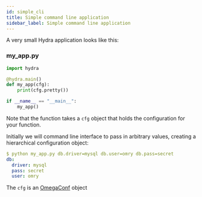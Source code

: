 ```yaml
---
id: simple_cli
title: Simple command line application
sidebar_label: Simple command line application
---
```


A very small Hydra application looks like this:

### my_app.py
```python
import hydra

@hydra.main()
def my_app(cfg):
    print(cfg.pretty())

if __name__ == "__main__":
    my_app()
```
Note that the function takes a `cfg` object that holds the configuration for your function.

Initially we will command line interface to pass in arbitrary values, creating a hierarchical configuration 
object:
```yaml
$ python my_app.py db.driver=mysql db.user=omry db.pass=secret
db:
  driver: mysql
  pass: secret
  user: omry
```

The `cfg` is an [OmegaConf](https://omegaconf.readthedocs.io/en/latest/usage.html#access-and-manipulation) 
object
